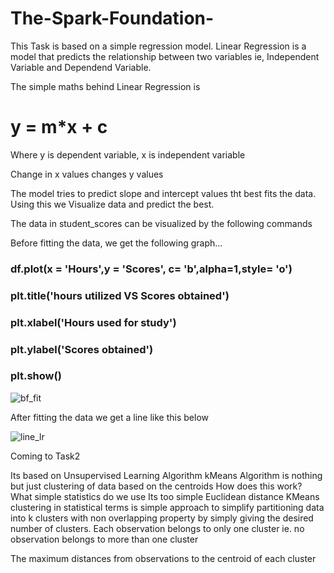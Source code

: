 # The-Spark-Foundation-
This Task is based on a simple regression model.
Linear Regression is a model that predicts the relationship between two variables ie, Independent Variable and 
Dependend Variable.


The simple maths behind Linear Regression is 
# y = m*x + c
Where y is dependent variable, x is independent variable


Change in x values changes y values 


The model tries to predict slope and intercept values tht best fits the data.
Using this we Visualize data and predict the best.

The data in student_scores can be visualized by the following commands



Before fitting the data, we get the following graph...

### df.plot(x = 'Hours',y = 'Scores', c= 'b',alpha=1,style= 'o')
### plt.title('hours utilized VS Scores obtained')
### plt.xlabel('Hours used for study')
### plt.ylabel('Scores obtained')
### plt.show()

![bf_fit](https://user-images.githubusercontent.com/61930484/116783806-793cef00-aaae-11eb-9ff8-1d6984a0f5c2.png)



After fitting the data we get a line like this below





![line_lr](https://user-images.githubusercontent.com/61930484/116783904-fb2d1800-aaae-11eb-8c69-4184f2367417.png)

Coming to Task2 


Its based on Unsupervised Learning Algorithm 
kMeans Algorithm is nothing but just clustering of data based on the centroids 
How does this work?
What simple statistics do we use 
Its too simple 
Euclidean distance 
KMeans clustering in statistical terms is simple approach to simplify partitioning data into k clusters with non overlapping property by simply giving the desired number of clusters.
Each observation belongs to only one cluster ie. no observation belongs to more than one cluster

The maximum  distances from observations to the centroid of each cluster
